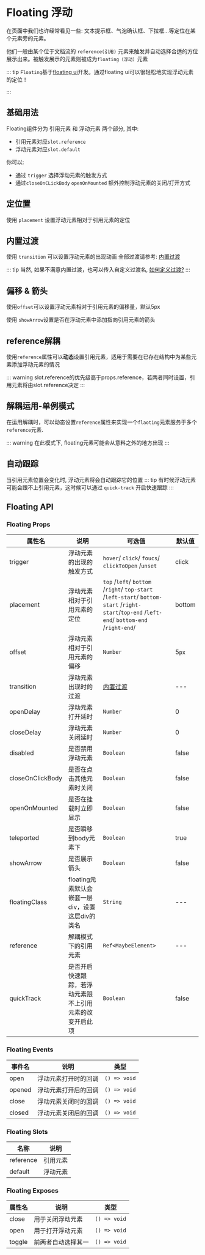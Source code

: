 # Floating 浮动

在页面中我们也许经常看见一些: 文本提示框、气泡确认框、下拉框...等定位在某个元素旁的元素。

他们一般由某个位于文档流的 `reference(引用)`
元素来触发并自动选择合适的方位展示出来。被触发展示的元素则被成为`floating（浮动）`元素

::: tip
`Floating`基于[floating ui](https://floating-ui.com/)开发。通过floating ui可以很轻松地实现浮动元素的定位！

:::

## 基础用法

Floating组件分为 引用元素 和 浮动元素 两个部分, 其中:

- 引用元素对应`slot.reference`
- 浮动元素对应`slot.default`

你可以:

- 通过 `trigger` 选择浮动元素的触发方式
- 通过`closeOnCLickBody` `openOnMounted` 额外控制浮动元素的关闭/打开方式

<demo
src="./src/basic.vue"
/>

## 定位置

使用 `placement` 设置浮动元素相对于引用元素的定位

<demo
src="./src/dir.vue"
/>

## 内置过渡

使用 `transition` 可以设置浮动元素的出现动画
全部过渡请参考: [内置过渡](/guide/transition/)

::: tip
当然,
如果不满意内置过渡，也可以传入自定义过渡名, [如何定义过渡?](https://cn.vuejs.org/guide/built-ins/transition.html#transition)
:::

<demo
src="./src/transition.vue"
/>

## 偏移 & 箭头

使用`offset`可以设置浮动元素相对于引用元素的偏移量，默认5px

使用 `showArrow`设置是否在浮动元素中添加指向引用元素的箭头

<demo
src="./src/offset.vue"
/>

## reference解耦

使用`reference`属性可以**动态**设置引用元素，适用于需要在已存在结构中为某些元素添加浮动元素的情况

::: warning
slot.reference的优先级高于props.reference，若两者同时设置，引用元素将由slot.reference决定
:::

<demo
src="./src/dec.vue"
/>

## 解耦运用-单例模式

在运用解耦时，可以动态设置`reference`属性来实现一个`flaoting`元素服务于多个`reference`元素.

::: warning
在此模式下, floating元素可能会从意料之外的地方出现
:::

<demo
src="./src/singleton.vue"
/>

## 自动跟踪

当引用元素位置会变化时, 浮动元素将会自动跟踪它的位置
::: tip
有时候浮动元素可能会跟不上引用元素，这时候可以通过 `quick-track` 开启快速跟踪
:::

<demo
src="./src/draggable.vue"
/>

## Floating API

### Floating Props

| 属性名           | 说明                                                     | 可选值                                                       | 默认值 |
| ---------------- | -------------------------------------------------------- | ------------------------------------------------------------ | ------ |
| trigger          | 浮动元素的出现的触发方式                                 | `hover`/ `click`/ `foucs`/ `clickToOpen` /`unset`            | click  |
| placement        | 浮动元素相对于引用元素的定位                             | `top` /`left`/ `bottom` /`right`/ `top-start` /`left-start`/ `bottom-start` /`right-start`/`top-end` /`left-end`/ `bottom-end` /`right-end`/ | bottom |
| offset           | 浮动元素相对于引用元素的偏移                             | `Number`                                                     | 5`px`  |
| transition       | 浮动元素出现时的过渡                                     | [内置过渡](/guide/transition/)                               | ---    |
| openDelay        | 浮动元素打开延时                                         | `Number`                                                     | 0      |
| closeDelay       | 浮动元素关闭延时                                         | `Number`                                                     | 0      |
| disabled         | 是否禁用浮动元素                                         | `Boolean`                                                    | false  |
| closeOnClickBody | 是否在点击其他元素时关闭                                 | `Boolean`                                                    | false  |
| openOnMounted    | 是否在挂载时立即显示                                     | `Boolean`                                                    | false  |
| teleported       | 是否瞬移到body元素下                                     | `Boolean`                                                    | true   |
| showArrow        | 是否展示箭头                                             | `Boolean`                                                    | false  |
| floatingClass    | floating元素默认会嵌套一层div，设置这层div的类名         | `String`                                                     | ---    |
| reference        | 解耦模式下的引用元素                                     | `Ref<MaybeElement>`                                          | ---    |
| quickTrack       | 是否开启快速跟踪，若浮动元素跟不上引用元素的改变开启此项 | `Boolean`                                                    | false  |

### Floating Events

| 事件名    | 说明         | 类型           |
|--------|------------|--------------|
| open   | 浮动元素打开时的回调 | `() => void` |
| opened | 浮动元素打开后的回调 | `() => void` |
| close  | 浮动元素关闭时的回调 | `() => void` |
| closed | 浮动元素关闭后的回调 | `() => void` |

### Floating Slots

| 名称      | 说明     |
| --------- | -------- |
| reference | 引用元素 |
| default   | 浮动元素 |

### Floating Exposes

| 属性名    | 说明        | 类型           |
|--------|-----------|--------------|
| close  | 用于关闭浮动元素  | `() => void` |
| open   | 用于打开浮动元素  | `() => void` |
| toggle | 前两者自动选择其一 | `() => void` |

